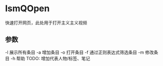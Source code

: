 # IsmQOpen
快速打开网页，此处用于打开主义主义视频
## 参数
-l 展示所有条目
-a 增加条目
-o 打开条目
-f 通过正则表达式筛选条目
-m 修改条目
-h 帮助
TODO: 增加代表人物/标签、笔记
